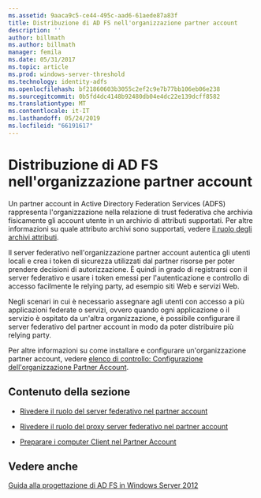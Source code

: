 ```yaml
---
ms.assetid: 9aaca9c5-ce44-495c-aad6-61aede87a83f
title: Distribuzione di AD FS nell'organizzazione partner account
description: ''
author: billmath
ms.author: billmath
manager: femila
ms.date: 05/31/2017
ms.topic: article
ms.prod: windows-server-threshold
ms.technology: identity-adfs
ms.openlocfilehash: bf21860603b3055c2ef2c9e7b77bb106eb06e238
ms.sourcegitcommit: 0b5fd4dc4148b92480db04e4dc22e139dcff8582
ms.translationtype: MT
ms.contentlocale: it-IT
ms.lasthandoff: 05/24/2019
ms.locfileid: "66191617"
---
```

# <a name="deploying-ad-fs-in-the-account-partner-organization"></a>Distribuzione di AD FS nell'organizzazione partner account

Un partner account in Active Directory Federation Services \(ADFS\) rappresenta l'organizzazione nella relazione di trust federativa che archivia fisicamente gli account utente in un archivio di attributi supportati. Per altre informazioni su quale attributo archivi sono supportati, vedere [il ruolo degli archivi attributi](../../ad-fs/technical-reference/The-Role-of-Attribute-Stores.md).  
  
Il server federativo nell'organizzazione partner account autentica gli utenti locali e crea i token di sicurezza utilizzati dal partner risorse per poter prendere decisioni di autorizzazione. È quindi in grado di registrarsi con il server federativo e usare i token emessi per l'autenticazione e controllo di accesso facilmente le relying party, ad esempio siti Web e servizi Web.  
  
Negli scenari in cui è necessario assegnare agli utenti con accesso a più applicazioni federate o servizi, ovvero quando ogni applicazione o il servizio è ospitato da un'altra organizzazione, è possibile configurare il server federativo del partner account in modo da poter distribuire più relying party.  
  
Per altre informazioni su come installare e configurare un'organizzazione partner account, vedere [elenco di controllo: Configurazione dell'organizzazione Partner Account](../../ad-fs/deployment/Checklist--Configuring-the-Account-Partner-Organization.md).  
  
## <a name="in-this-section"></a>Contenuto della sezione  
  
-   [Rivedere il ruolo del server federativo nel partner account](Review-the-Role-of-the-Federation-Server-in-the-Account-Partner.md)  
  
-   [Rivedere il ruolo del proxy server federativo nel partner account](Review-the-Role-of-the-Federation-Server-Proxy-in-the-Account-Partner.md)  
  
-   [Preparare i computer Client nel Partner Account](Prepare-Client-Computers-in-the-Account-Partner.md)  
  
## <a name="see-also"></a>Vedere anche
[Guida alla progettazione di AD FS in Windows Server 2012](AD-FS-Design-Guide-in-Windows-Server-2012.md)
